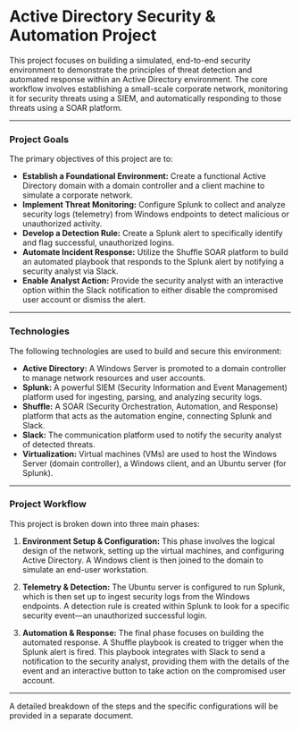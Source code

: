 # Active Directory Security & Automation Project

This project focuses on building a simulated, end-to-end security environment to demonstrate the principles of threat detection and automated response within an Active Directory environment. The core workflow involves establishing a small-scale corporate network, monitoring it for security threats using a SIEM, and automatically responding to those threats using a SOAR platform.

---

### Project Goals

The primary objectives of this project are to:

* **Establish a Foundational Environment:** Create a functional Active Directory domain with a domain controller and a client machine to simulate a corporate network.
* **Implement Threat Monitoring:** Configure Splunk to collect and analyze security logs (telemetry) from Windows endpoints to detect malicious or unauthorized activity.
* **Develop a Detection Rule:** Create a Splunk alert to specifically identify and flag successful, unauthorized logins.
* **Automate Incident Response:** Utilize the Shuffle SOAR platform to build an automated playbook that responds to the Splunk alert by notifying a security analyst via Slack.
* **Enable Analyst Action:** Provide the security analyst with an interactive option within the Slack notification to either disable the compromised user account or dismiss the alert.

---

### Technologies

The following technologies are used to build and secure this environment:

* **Active Directory:** A Windows Server is promoted to a domain controller to manage network resources and user accounts.
* **Splunk:** A powerful SIEM (Security Information and Event Management) platform used for ingesting, parsing, and analyzing security logs.
* **Shuffle:** A SOAR (Security Orchestration, Automation, and Response) platform that acts as the automation engine, connecting Splunk and Slack.
* **Slack:** The communication platform used to notify the security analyst of detected threats.
* **Virtualization:** Virtual machines (VMs) are used to host the Windows Server (domain controller), a Windows client, and an Ubuntu server (for Splunk).

---

### Project Workflow

This project is broken down into three main phases:

1.  **Environment Setup & Configuration:** This phase involves the logical design of the network, setting up the virtual machines, and configuring Active Directory. A Windows client is then joined to the domain to simulate an end-user workstation.

2.  **Telemetry & Detection:** The Ubuntu server is configured to run Splunk, which is then set up to ingest security logs from the Windows endpoints. A detection rule is created within Splunk to look for a specific security event—an unauthorized successful login.

3.  **Automation & Response:** The final phase focuses on building the automated response. A Shuffle playbook is created to trigger when the Splunk alert is fired. This playbook integrates with Slack to send a notification to the security analyst, providing them with the details of the event and an interactive button to take action on the compromised user account.

---

A detailed breakdown of the steps and the specific configurations will be provided in a separate document.